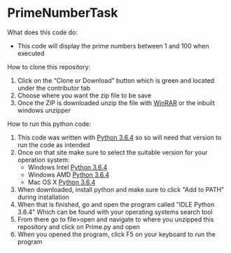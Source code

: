 # PrimeNumberTask

What does this code do:
* This code will display the prime numbers between 1 and 100 when executed

How to clone this repository:
1. Click on the “Clone or Download” button which is green and located under the contributor tab
2. Choose where you want the zip file to be save 
3. Once the ZIP is downloaded unzip the file with [WinRAR](https://www.win-rar.com/start.html?&L=0) or the inbuilt windows unzipper

How to run this python code:
1. This code was written with [Python 3.6.4](https://www.python.org/downloads/release/python-364/) so so will need that version to run the code as intended
2. Once on that site make sure to select the suitable version for your operation system:
   * Windows Intel [Python 3.6.4](https://www.python.org/ftp/python/3.6.4/python-3.6.4.exe)
   * Windows AMD [Python 3.6.4](https://www.python.org/ftp/python/3.6.4/python-3.6.4-amd64.exe)
   * Mac OS X [Python 3.6.4](https://www.python.org/ftp/python/3.6.4/python-3.6.4-macosx10.6.pkg)
3. When downloaded, install python and make sure to click "Add to PATH" during installation 
4. When that is finished, go and open the program called "IDLE Python 3.6.4" Which can be found with your operating systems search tool
5. From there go to file>open and navigate to where you unzipped this repository and click on Prime.py and open
6. When you opened the program, click F5 on your keyboard to run the program

